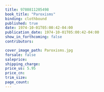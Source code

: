 ```yaml
---
title: 9780811205498
book_title: "Paroxisms"
binding: clothbound
published: true
date: 1974-10-01T05:00:42-04:00
publication_date: 1974-10-01T05:00:42-04:00
show_in_forthcoming: false
contributors:

cover_image_path: Paroxisms.jpg
forsale: false
saleprice:
shipping_charge:
price_us: 5.95
price_cn:
trim_size:
page_count:
---
```



